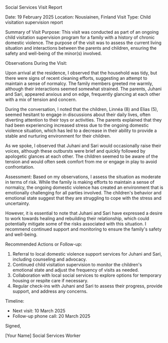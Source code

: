 Social Services Visit Report

Date: 19 February 2025
Location: Nousiainen, Finland
Visit Type: Child visitation supervision report

Summary of Visit Purpose:
This visit was conducted as part of an ongoing child visitation supervision program for a family with a history of chronic domestic violence. The purpose of the visit was to assess the current living situation and interactions between the parents and children, ensuring the safety and well-being of the minor(s) involved.

Observations During the Visit:

Upon arrival at the residence, I observed that the household was tidy, but there were signs of recent cleaning efforts, suggesting an attempt to maintain a sense of normalcy. The family members greeted me warmly, although their interactions seemed somewhat strained. The parents, Juhani and Sari, appeared anxious and on edge, frequently glancing at each other with a mix of tension and concern.

During the conversation, I noted that the children, Linnéa (8) and Elias (5), seemed hesitant to engage in discussions about their daily lives, often diverting attention to their toys or activities. The parents explained that they had been experiencing increased stress due to the ongoing domestic violence situation, which has led to a decrease in their ability to provide a stable and nurturing environment for their children.

As we spoke, I observed that Juhani and Sari would occasionally raise their voices, although these outbursts were brief and quickly followed by apologetic glances at each other. The children seemed to be aware of the tension and would often seek comfort from me or engage in play to avoid confrontation.

Assessment:
Based on my observations, I assess the situation as moderate in terms of risk. While the family is making efforts to maintain a sense of normalcy, the ongoing domestic violence has created an environment that is emotionally challenging for all parties involved. The children's behavior and emotional state suggest that they are struggling to cope with the stress and uncertainty.

However, it is essential to note that Juhani and Sari have expressed a desire to work towards healing and rebuilding their relationship, which could potentially mitigate some of the risks associated with this situation. I recommend continued support and monitoring to ensure the family's safety and well-being.

Recommended Actions or Follow-up:

1. Referral to local domestic violence support services for Juhani and Sari, including counseling and advocacy.
2. Continued child visitation supervision to monitor the children's emotional state and adjust the frequency of visits as needed.
3. Collaboration with local social services to explore options for temporary housing or respite care if necessary.
4. Regular check-ins with Juhani and Sari to assess their progress, provide support, and address any concerns.

Timeline:

* Next visit: 10 March 2025
* Follow-up phone call: 20 March 2025

Signed,

[Your Name]
Social Services Worker